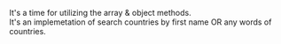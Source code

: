 It's a time for utilizing the array & object methods.  
It's an implemetation of search countries by first name OR any words of countries. 